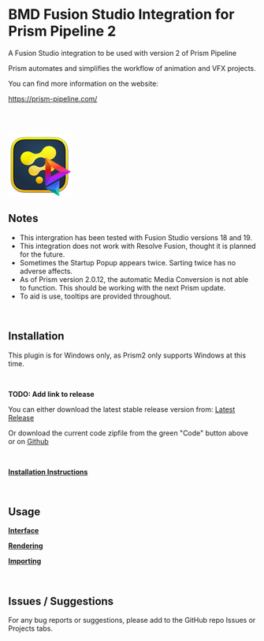 # **BMD Fusion Studio Integration for Prism Pipeline 2**
A Fusion Studio integration to be used with version 2 of Prism Pipeline 

Prism automates and simplifies the workflow of animation and VFX projects.

You can find more information on the website:

https://prism-pipeline.com/

<br/><br/>

![Prism](Docs/DocsImages/Fusion-Prism.png)

## **Notes**

- This intergration has been tested with Fusion Studio versions 18 and 19.
- This integration does not work with Resolve Fusion, thought it is planned for the future.
- Sometimes the Startup Popup appears twice.  Sarting twice has no adverse affects.
- As of Prism version 2.0.12, the automatic Media Conversion is not able to function.  This should be working with the next Prism update.
- To aid is use, tooltips are provided throughout.

<br/>

## **Installation**

This plugin is for Windows only, as Prism2 only supports Windows at this time.

<br/>

**TODO: Add link to release**

You can either download the latest stable release version from: [Latest Release](https://github.com/Animatect/Prism2_PluginFusion/releases/latest)

Or download the current code zipfile from the green "Code" button above or on [Github](https://Animatect/Prism2_PluginFusion)

<br/>

[**Installation Instructions**](Docs/Installation.md)

<br/>

## **Usage**

[**Interface**](Docs/Interface.md)

[**Rendering**](Docs/Rendering.md)

[**Importing**](Docs/Importing.md)


<br/>


## **Issues / Suggestions**

For any bug reports or suggestions, please add to the GitHub repo Issues or Projects tabs.

